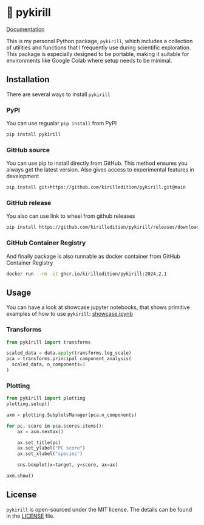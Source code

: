 # 🐗 pykirill

[Documentation](https://kirilledition.github.io/pykirill/)

This is my personal Python package, `pykirill`, which includes a collection of utilities and functions that I frequently use during scientific exploration. This package is especially designed to be portable, making it suitable for environments like Google Colab where setup needs to be minimal.

## Installation

There are several ways to install `pykirill`

### PyPI

You can use regualar `pip install` from PyPI

```bash
pip install pykirill
```

### GitHub source

You can use pip to install directly from GitHub. This method ensures you always get the latest version. Also gives access to experimental features in development

```bash
pip install git+https://github.com/kirilledition/pykirill.git@main
```

### GitHub release

You also can use link to wheel from github releases

```bash
pip install https://github.com/kirilledition/pykirill/releases/download/2024.2.1/pykirill-2024.2.1-py3-none-any.whl
```

### GitHub Container Registry

And finally package is also runnable as docker container from GitHub Container Registry

```bash
docker run --rm -it ghcr.io/kirilledition/pykirill:2024.2.1
```

## Usage

You can have a look at showcase jupyter notebooks, that shows primitive examples of how to use `pykirill`: [showcase.ipynb](https://kirilledition.github.io/pykirill/showcase/)

### Transforms
```python
from pykirill import transforms

scaled_data = data.apply(transforms.log_scale)
pca = transforms.principal_component_analysis(
  scaled_data, n_components=3
)
```

### Plotting
```python
from pykirill import plotting
plotting.setup()

axm = plotting.SubplotsManager(pca.n_components)

for pc, score in pca.scores.items():
    ax = axm.nextax()

    ax.set_title(pc)
    ax.set_ylabel("PC score")
    ax.set_xlabel("species")

    sns.boxplot(x=target, y=score, ax=ax)

axm.show()
```

## License

`pykirill` is open-sourced under the MIT license. The details can be found in the [LICENSE](https://github.com/kirilledition/pykirill/blob/main/LICENSE.md) file.